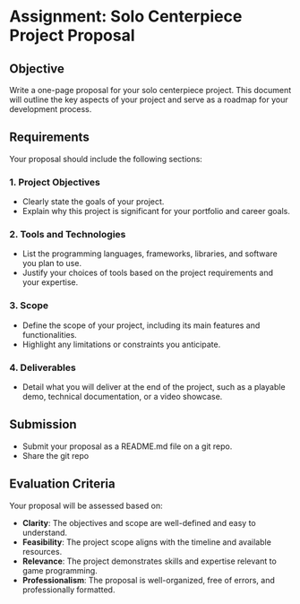# Assignment: Solo Centerpiece Project Proposal

## Objective
Write a one-page proposal for your solo centerpiece project. This document will outline the key aspects of your project and serve as a roadmap for your development process.

## Requirements
Your proposal should include the following sections:

### 1. **Project Objectives**
- Clearly state the goals of your project.
- Explain why this project is significant for your portfolio and career goals.

### 2. **Tools and Technologies**
- List the programming languages, frameworks, libraries, and software you plan to use.
- Justify your choices of tools based on the project requirements and your expertise.

### 3. **Scope**
- Define the scope of your project, including its main features and functionalities.
- Highlight any limitations or constraints you anticipate.

### 4. **Deliverables**
- Detail what you will deliver at the end of the project, such as a playable demo, technical documentation, or a video showcase.

## Submission
- Submit your proposal as a README.md file on a git repo.
- Share the git repo

## Evaluation Criteria
Your proposal will be assessed based on:
- **Clarity**: The objectives and scope are well-defined and easy to understand.
- **Feasibility**: The project scope aligns with the timeline and available resources.
- **Relevance**: The project demonstrates skills and expertise relevant to game programming.
- **Professionalism**: The proposal is well-organized, free of errors, and professionally formatted.

